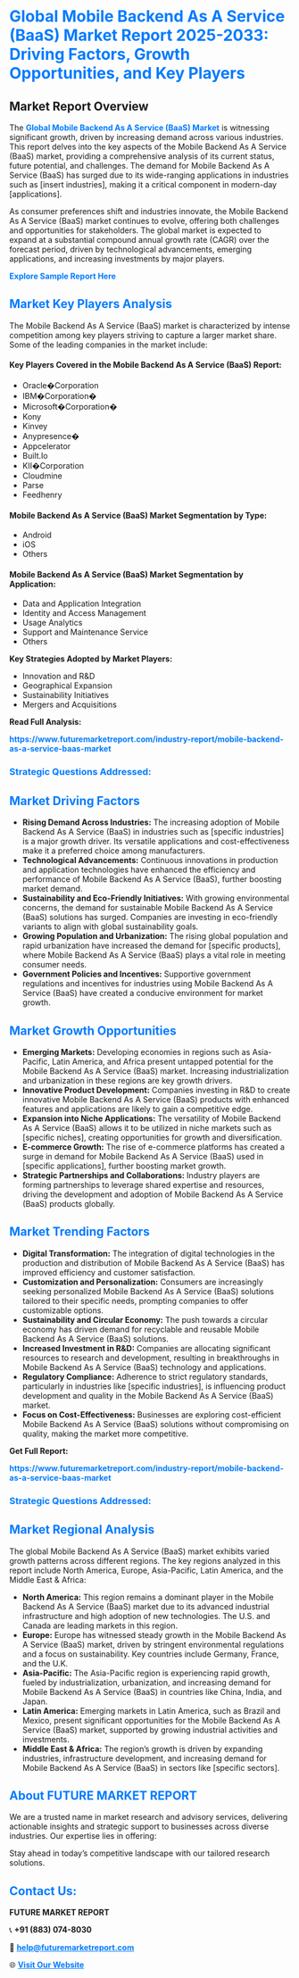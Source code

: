 <h1 style="color: #007BFF;">Global Mobile Backend As A Service (BaaS) Market Report 2025-2033: Driving Factors, Growth Opportunities, and Key Players</h1>

<section id="overview">
<h2>Market Report Overview</h2>
<p>The <a href="https://www.futuremarketreport.com/industry-report/mobile-backend-as-a-service-baas-market" style="color: #007BFF; text-decoration: none;"><strong>Global Mobile Backend As A Service (BaaS) Market</strong></a> is witnessing significant growth, driven by increasing demand across various industries. This report delves into the key aspects of the Mobile Backend As A Service (BaaS) market, providing a comprehensive analysis of its current status, future potential, and challenges. The demand for Mobile Backend As A Service (BaaS) has surged due to its wide-ranging applications in industries such as [insert industries], making it a critical component in modern-day [applications].</p>
<p>As consumer preferences shift and industries innovate, the Mobile Backend As A Service (BaaS) market continues to evolve, offering both challenges and opportunities for stakeholders. The global market is expected to expand at a substantial compound annual growth rate (CAGR) over the forecast period, driven by technological advancements, emerging applications, and increasing investments by major players.</p>
</section>

<section id="overview">
<p><a href="https://www.futuremarketreport.com/request-sample/reportId=97936" style="color: #007BFF; text-decoration: none;"><strong>Explore Sample Report Here</strong></a></p>
</section>

<section id="key-players">
<h2 style="color: #007BFF;">Market Key Players Analysis</h2>
<p>The Mobile Backend As A Service (BaaS) market is characterized by intense competition among key players striving to capture a larger market share. Some of the leading companies in the market include:</p>
<h4>Key Players Covered in the Mobile Backend As A Service (BaaS) Report:</h4>
<ul><li>Oracle�Corporation</li><li>IBM�Corporation�</li><li>Microsoft�Corporation�</li><li>Kony</li><li>Kinvey</li><li>Anypresence�</li><li>Appcelerator</li><li>Built.Io</li><li>KII�Corporation</li><li>Cloudmine</li><li>Parse</li><li>Feedhenry</li></ul>
<h4>Mobile Backend As A Service (BaaS) Market Segmentation by Type:</h4>
<ul><li>Android</li><li>iOS</li><li>Others</li></ul>

<h4>Mobile Backend As A Service (BaaS) Market Segmentation by Application:</h4>
<ul><li>Data and Application Integration</li><li>Identity and Access Management</li><li>Usage Analytics</li><li>Support and Maintenance Service</li><li>Others</li></ul>
<p><strong>Key Strategies Adopted by Market Players:</strong></p>
<ul>
<li>Innovation and R&D</li>
<li>Geographical Expansion</li>
<li>Sustainability Initiatives</li>
<li>Mergers and Acquisitions</li>
</ul>
</section>

<section>
<p><strong>Read Full Analysis: </strong></p><a href="https://www.futuremarketreport.com/industry-report/mobile-backend-as-a-service-baas-market" style="color: #007BFF; text-decoration: none;"><strong>https://www.futuremarketreport.com/industry-report/mobile-backend-as-a-service-baas-market</strong></a>
<h3 style="color: #007BFF;">Strategic Questions Addressed:</h3>
</section>

<section id="driving-factors">
<h2 style="color: #007BFF;">Market Driving Factors</h2>
<ul>
<li><strong>Rising Demand Across Industries:</strong> The increasing adoption of Mobile Backend As A Service (BaaS) in industries such as [specific industries] is a major growth driver. Its versatile applications and cost-effectiveness make it a preferred choice among manufacturers.</li>
<li><strong>Technological Advancements:</strong> Continuous innovations in production and application technologies have enhanced the efficiency and performance of Mobile Backend As A Service (BaaS), further boosting market demand.</li>
<li><strong>Sustainability and Eco-Friendly Initiatives:</strong> With growing environmental concerns, the demand for sustainable Mobile Backend As A Service (BaaS) solutions has surged. Companies are investing in eco-friendly variants to align with global sustainability goals.</li>
<li><strong>Growing Population and Urbanization:</strong> The rising global population and rapid urbanization have increased the demand for [specific products], where Mobile Backend As A Service (BaaS) plays a vital role in meeting consumer needs.</li>
<li><strong>Government Policies and Incentives:</strong> Supportive government regulations and incentives for industries using Mobile Backend As A Service (BaaS) have created a conducive environment for market growth.</li>
</ul>
</section>

<section id="growth-opportunities">
<h2 style="color: #007BFF;">Market Growth Opportunities</h2>
<ul>
<li><strong>Emerging Markets:</strong> Developing economies in regions such as Asia-Pacific, Latin America, and Africa present untapped potential for the Mobile Backend As A Service (BaaS) market. Increasing industrialization and urbanization in these regions are key growth drivers.</li>
<li><strong>Innovative Product Development:</strong> Companies investing in R&D to create innovative Mobile Backend As A Service (BaaS) products with enhanced features and applications are likely to gain a competitive edge.</li>
<li><strong>Expansion into Niche Applications:</strong> The versatility of Mobile Backend As A Service (BaaS) allows it to be utilized in niche markets such as [specific niches], creating opportunities for growth and diversification.</li>
<li><strong>E-commerce Growth:</strong> The rise of e-commerce platforms has created a surge in demand for Mobile Backend As A Service (BaaS) used in [specific applications], further boosting market growth.</li>
<li><strong>Strategic Partnerships and Collaborations:</strong> Industry players are forming partnerships to leverage shared expertise and resources, driving the development and adoption of Mobile Backend As A Service (BaaS) products globally.</li>
</ul>
</section>

<section id="trending-factors">
<h2 style="color: #007BFF;">Market Trending Factors</h2>
<ul>
<li><strong>Digital Transformation:</strong> The integration of digital technologies in the production and distribution of Mobile Backend As A Service (BaaS) has improved efficiency and customer satisfaction.</li>
<li><strong>Customization and Personalization:</strong> Consumers are increasingly seeking personalized Mobile Backend As A Service (BaaS) solutions tailored to their specific needs, prompting companies to offer customizable options.</li>
<li><strong>Sustainability and Circular Economy:</strong> The push towards a circular economy has driven demand for recyclable and reusable Mobile Backend As A Service (BaaS) solutions.</li>
<li><strong>Increased Investment in R&D:</strong> Companies are allocating significant resources to research and development, resulting in breakthroughs in Mobile Backend As A Service (BaaS) technology and applications.</li>
<li><strong>Regulatory Compliance:</strong> Adherence to strict regulatory standards, particularly in industries like [specific industries], is influencing product development and quality in the Mobile Backend As A Service (BaaS) market.</li>
<li><strong>Focus on Cost-Effectiveness:</strong> Businesses are exploring cost-efficient Mobile Backend As A Service (BaaS) solutions without compromising on quality, making the market more competitive.</li>
</ul>
</section>

<section>
<p><strong>Get Full Report: </strong></p><a href="https://www.futuremarketreport.com/industry-report/mobile-backend-as-a-service-baas-market" style="color: #007BFF; text-decoration: none;"><strong>https://www.futuremarketreport.com/industry-report/mobile-backend-as-a-service-baas-market</strong></a>
<h3 style="color: #007BFF;">Strategic Questions Addressed:</h3>
</section>


<section id="regional-analysis">
<h2 style="color: #007BFF;">Market Regional Analysis</h2>
<p>The global Mobile Backend As A Service (BaaS) market exhibits varied growth patterns across different regions. The key regions analyzed in this report include North America, Europe, Asia-Pacific, Latin America, and the Middle East & Africa:</p>
<ul>
<li><strong>North America:</strong> This region remains a dominant player in the Mobile Backend As A Service (BaaS) market due to its advanced industrial infrastructure and high adoption of new technologies. The U.S. and Canada are leading markets in this region.</li>
<li><strong>Europe:</strong> Europe has witnessed steady growth in the Mobile Backend As A Service (BaaS) market, driven by stringent environmental regulations and a focus on sustainability. Key countries include Germany, France, and the U.K.</li>
<li><strong>Asia-Pacific:</strong> The Asia-Pacific region is experiencing rapid growth, fueled by industrialization, urbanization, and increasing demand for Mobile Backend As A Service (BaaS) in countries like China, India, and Japan.</li>
<li><strong>Latin America:</strong> Emerging markets in Latin America, such as Brazil and Mexico, present significant opportunities for the Mobile Backend As A Service (BaaS) market, supported by growing industrial activities and investments.</li>
<li><strong>Middle East & Africa:</strong> The region’s growth is driven by expanding industries, infrastructure development, and increasing demand for Mobile Backend As A Service (BaaS) in sectors like [specific sectors].</li>
</ul>
</section>

<footer>
<h2 style="color: #007BFF;">About FUTURE MARKET REPORT</h2>
<p>We are a trusted name in market research and advisory services, delivering actionable insights and strategic support to businesses across diverse industries. Our expertise lies in offering:</p>

<p>Stay ahead in today’s competitive landscape with our tailored research solutions.</p>

<h2 style="color: #007BFF;">Contact Us:</h2>
<p><strong>FUTURE MARKET REPORT</strong></p>
<p>📞 <strong>+91 (883) 074-8030</strong></p>
<p>📧 <strong><a href="mailto:help@futuremarketreport.com" style="color: #007BFF;">help@futuremarketreport.com</a></strong></p>
<p>🌐 <strong><a href="https://www.futuremarketreport.com/" style="color: #007BFF;">Visit Our Website</a></strong></p>
</footer>
